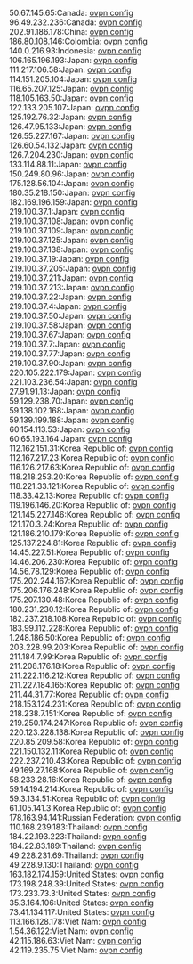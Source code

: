 50.67.145.65:Canada: [ovpn config](vpn/50_67_145_65.ovpn)  
96.49.232.236:Canada: [ovpn config](vpn/96_49_232_236.ovpn)  
202.91.186.178:China: [ovpn config](vpn/202_91_186_178.ovpn)  
186.80.108.146:Colombia: [ovpn config](vpn/186_80_108_146.ovpn)  
140.0.216.93:Indonesia: [ovpn config](vpn/140_0_216_93.ovpn)  
106.165.196.193:Japan: [ovpn config](vpn/106_165_196_193.ovpn)  
111.217.106.58:Japan: [ovpn config](vpn/111_217_106_58.ovpn)  
114.151.205.104:Japan: [ovpn config](vpn/114_151_205_104.ovpn)  
116.65.207.125:Japan: [ovpn config](vpn/116_65_207_125.ovpn)  
118.105.163.50:Japan: [ovpn config](vpn/118_105_163_50.ovpn)  
122.133.205.107:Japan: [ovpn config](vpn/122_133_205_107.ovpn)  
125.192.76.32:Japan: [ovpn config](vpn/125_192_76_32.ovpn)  
126.47.95.133:Japan: [ovpn config](vpn/126_47_95_133.ovpn)  
126.55.227.167:Japan: [ovpn config](vpn/126_55_227_167.ovpn)  
126.60.54.132:Japan: [ovpn config](vpn/126_60_54_132.ovpn)  
126.7.204.230:Japan: [ovpn config](vpn/126_7_204_230.ovpn)  
133.114.88.11:Japan: [ovpn config](vpn/133_114_88_11.ovpn)  
150.249.80.96:Japan: [ovpn config](vpn/150_249_80_96.ovpn)  
175.128.56.104:Japan: [ovpn config](vpn/175_128_56_104.ovpn)  
180.35.218.150:Japan: [ovpn config](vpn/180_35_218_150.ovpn)  
182.169.196.159:Japan: [ovpn config](vpn/182_169_196_159.ovpn)  
219.100.37.1:Japan: [ovpn config](vpn/219_100_37_1.ovpn)  
219.100.37.108:Japan: [ovpn config](vpn/219_100_37_108.ovpn)  
219.100.37.109:Japan: [ovpn config](vpn/219_100_37_109.ovpn)  
219.100.37.125:Japan: [ovpn config](vpn/219_100_37_125.ovpn)  
219.100.37.138:Japan: [ovpn config](vpn/219_100_37_138.ovpn)  
219.100.37.19:Japan: [ovpn config](vpn/219_100_37_19.ovpn)  
219.100.37.205:Japan: [ovpn config](vpn/219_100_37_205.ovpn)  
219.100.37.211:Japan: [ovpn config](vpn/219_100_37_211.ovpn)  
219.100.37.213:Japan: [ovpn config](vpn/219_100_37_213.ovpn)  
219.100.37.22:Japan: [ovpn config](vpn/219_100_37_22.ovpn)  
219.100.37.4:Japan: [ovpn config](vpn/219_100_37_4.ovpn)  
219.100.37.50:Japan: [ovpn config](vpn/219_100_37_50.ovpn)  
219.100.37.58:Japan: [ovpn config](vpn/219_100_37_58.ovpn)  
219.100.37.67:Japan: [ovpn config](vpn/219_100_37_67.ovpn)  
219.100.37.7:Japan: [ovpn config](vpn/219_100_37_7.ovpn)  
219.100.37.77:Japan: [ovpn config](vpn/219_100_37_77.ovpn)  
219.100.37.90:Japan: [ovpn config](vpn/219_100_37_90.ovpn)  
220.105.222.179:Japan: [ovpn config](vpn/220_105_222_179.ovpn)  
221.103.236.54:Japan: [ovpn config](vpn/221_103_236_54.ovpn)  
27.91.91.13:Japan: [ovpn config](vpn/27_91_91_13.ovpn)  
59.129.238.70:Japan: [ovpn config](vpn/59_129_238_70.ovpn)  
59.138.102.168:Japan: [ovpn config](vpn/59_138_102_168.ovpn)  
59.139.199.188:Japan: [ovpn config](vpn/59_139_199_188.ovpn)  
60.154.113.53:Japan: [ovpn config](vpn/60_154_113_53.ovpn)  
60.65.193.164:Japan: [ovpn config](vpn/60_65_193_164.ovpn)  
112.162.151.31:Korea Republic of: [ovpn config](vpn/112_162_151_31.ovpn)  
112.167.217.23:Korea Republic of: [ovpn config](vpn/112_167_217_23.ovpn)  
116.126.217.63:Korea Republic of: [ovpn config](vpn/116_126_217_63.ovpn)  
118.218.253.20:Korea Republic of: [ovpn config](vpn/118_218_253_20.ovpn)  
118.221.33.121:Korea Republic of: [ovpn config](vpn/118_221_33_121.ovpn)  
118.33.42.13:Korea Republic of: [ovpn config](vpn/118_33_42_13.ovpn)  
119.196.146.20:Korea Republic of: [ovpn config](vpn/119_196_146_20.ovpn)  
121.145.227.146:Korea Republic of: [ovpn config](vpn/121_145_227_146.ovpn)  
121.170.3.24:Korea Republic of: [ovpn config](vpn/121_170_3_24.ovpn)  
121.186.210.179:Korea Republic of: [ovpn config](vpn/121_186_210_179.ovpn)  
125.137.224.81:Korea Republic of: [ovpn config](vpn/125_137_224_81.ovpn)  
14.45.227.51:Korea Republic of: [ovpn config](vpn/14_45_227_51.ovpn)  
14.46.206.230:Korea Republic of: [ovpn config](vpn/14_46_206_230.ovpn)  
14.56.78.129:Korea Republic of: [ovpn config](vpn/14_56_78_129.ovpn)  
175.202.244.167:Korea Republic of: [ovpn config](vpn/175_202_244_167.ovpn)  
175.206.176.248:Korea Republic of: [ovpn config](vpn/175_206_176_248.ovpn)  
175.207.130.48:Korea Republic of: [ovpn config](vpn/175_207_130_48.ovpn)  
180.231.230.12:Korea Republic of: [ovpn config](vpn/180_231_230_12.ovpn)  
182.237.218.108:Korea Republic of: [ovpn config](vpn/182_237_218_108.ovpn)  
183.99.112.228:Korea Republic of: [ovpn config](vpn/183_99_112_228.ovpn)  
1.248.186.50:Korea Republic of: [ovpn config](vpn/1_248_186_50.ovpn)  
203.228.99.203:Korea Republic of: [ovpn config](vpn/203_228_99_203.ovpn)  
211.184.7.99:Korea Republic of: [ovpn config](vpn/211_184_7_99.ovpn)  
211.208.176.18:Korea Republic of: [ovpn config](vpn/211_208_176_18.ovpn)  
211.222.116.212:Korea Republic of: [ovpn config](vpn/211_222_116_212.ovpn)  
211.227.184.165:Korea Republic of: [ovpn config](vpn/211_227_184_165.ovpn)  
211.44.31.77:Korea Republic of: [ovpn config](vpn/211_44_31_77.ovpn)  
218.153.124.231:Korea Republic of: [ovpn config](vpn/218_153_124_231.ovpn)  
218.238.7.151:Korea Republic of: [ovpn config](vpn/218_238_7_151.ovpn)  
219.250.174.247:Korea Republic of: [ovpn config](vpn/219_250_174_247.ovpn)  
220.123.228.138:Korea Republic of: [ovpn config](vpn/220_123_228_138.ovpn)  
220.85.209.58:Korea Republic of: [ovpn config](vpn/220_85_209_58.ovpn)  
221.150.132.11:Korea Republic of: [ovpn config](vpn/221_150_132_11.ovpn)  
222.237.210.43:Korea Republic of: [ovpn config](vpn/222_237_210_43.ovpn)  
49.169.27.168:Korea Republic of: [ovpn config](vpn/49_169_27_168.ovpn)  
58.233.28.16:Korea Republic of: [ovpn config](vpn/58_233_28_16.ovpn)  
59.14.194.214:Korea Republic of: [ovpn config](vpn/59_14_194_214.ovpn)  
59.3.134.51:Korea Republic of: [ovpn config](vpn/59_3_134_51.ovpn)  
61.105.141.3:Korea Republic of: [ovpn config](vpn/61_105_141_3.ovpn)  
178.163.94.141:Russian Federation: [ovpn config](vpn/178_163_94_141.ovpn)  
110.168.239.183:Thailand: [ovpn config](vpn/110_168_239_183.ovpn)  
184.22.193.223:Thailand: [ovpn config](vpn/184_22_193_223.ovpn)  
184.22.83.189:Thailand: [ovpn config](vpn/184_22_83_189.ovpn)  
49.228.231.69:Thailand: [ovpn config](vpn/49_228_231_69.ovpn)  
49.228.9.130:Thailand: [ovpn config](vpn/49_228_9_130.ovpn)  
163.182.174.159:United States: [ovpn config](vpn/163_182_174_159.ovpn)  
173.198.248.39:United States: [ovpn config](vpn/173_198_248_39.ovpn)  
173.233.73.3:United States: [ovpn config](vpn/173_233_73_3.ovpn)  
35.3.164.106:United States: [ovpn config](vpn/35_3_164_106.ovpn)  
73.41.134.117:United States: [ovpn config](vpn/73_41_134_117.ovpn)  
113.166.128.178:Viet Nam: [ovpn config](vpn/113_166_128_178.ovpn)  
1.54.36.122:Viet Nam: [ovpn config](vpn/1_54_36_122.ovpn)  
42.115.186.63:Viet Nam: [ovpn config](vpn/42_115_186_63.ovpn)  
42.119.235.75:Viet Nam: [ovpn config](vpn/42_119_235_75.ovpn)  
